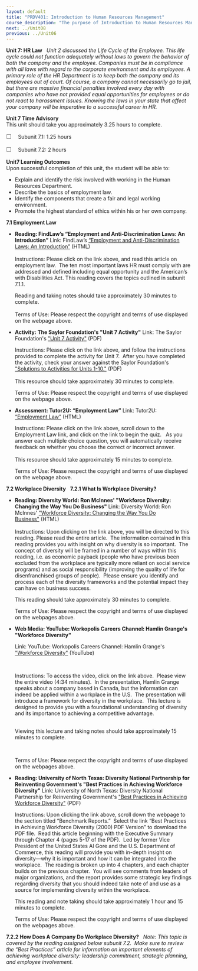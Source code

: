 ```yaml
---
layout: default
title: "PRDV401: Introduction to Human Resources Management"
course_description: "The purpose of Introduction to Human Resources Management is to provide a general overview of the concepts and applications of the many parts of Human Resources (HR). This course is for the entry level HR Generalist who wants to explore how the interdependence of the major topics in HR are created and implemented."
next: ../Unit08
previous: ../Unit06
---
```

**Unit 7: HR Law** <span id="7"></span> 
*Unit 2 discussed the Life Cycle of the Employee. This life cycle could
not function adequately without laws to govern the behavior of both the
company and the employee. Companies must be in compliance with all laws
with regard to the corporate environment and its employees. A primary
role of the HR Department is to keep both the company and its employees
out of court. Of course, a company cannot necessarily go to jail, but
there are massive financial penalties involved every day with companies
who have not provided equal opportunities for employees or do not react
to harassment issues. Knowing the laws in your state that affect your
company will be imperative to a successful career in HR.*

**Unit 7 Time Advisory**  
This unit should take you approximately 3.25 hours to complete.  
  
 <span
style="color: rgb(85, 85, 85); font-family: 'Myriad Pro', 'Gill Sans', 'Gill Sans MT', Calibri, sans-serif; font-size: 16px; line-height: 21px; text-align: left; -webkit-text-size-adjust: none; ">☐
   </span>Subunit 7.1: 1.25 hours  
  
 <span
style="color: rgb(85, 85, 85); font-family: 'Myriad Pro', 'Gill Sans', 'Gill Sans MT', Calibri, sans-serif; font-size: 16px; line-height: 21px; text-align: left; -webkit-text-size-adjust: none; ">☐
   </span>Subunit 7.2: 2 hours

**Unit7 Learning Outcomes**  
Upon successful completion of this unit, the student will be able to:  
  
-   Explain and identify the risk involved with working in the Human
    Resources Department.
-   Describe the basics of employment law.
-   Identify the components that create a fair and legal working
    environment.
-   Promote the highest standard of ethics within his or her own
    company.

**7.1 Employment Law** <span id="7.1"></span> 
-   **Reading: FindLaw’s “Employment and Anti-Discrimination Laws: An
    Introduction”**
    Link: FindLaw’s [“Employment and Anti-Discrimination Laws: An
    Introduction”](http://smallbusiness.findlaw.com/employment-law-and-human-resources/employment-and-anti-discrimination-laws-an-introduction.html) (HTML)  
        
     Instructions: Please click on the link above, and read this article
    on employment law.  The ten most important laws HR must comply with
    are addressed and defined including equal opportunity and the
    American’s with Disabilities Act. This reading covers the topics
    outlined in subunit 7.1.1.  
      
     Reading and taking notes should take approximately 30 minutes to
    complete.  
        
     Terms of Use: Please respect the copyright and terms of use
    displayed on the webpage above. 

-   **Activity: The Saylor Foundation's "Unit 7 Activity"**
    Link: The Saylor Foundation's ["Unit 7
    Activity"](https://resources.saylor.org/archived/wp-content/uploads/2012/06/PRDV401-HR101-Units-1-10-Activities.pdf) (PDF)  
      
     Instructions: Please click on the link above, and follow the
    instructions provided to complete the activity for Unit 7.  After
    you have completed the activity, check your answer against the
    Saylor Foundation's ["Solutions to Activities for Units
    1-10."](https://resources.saylor.org/archived/wp-content/uploads/2012/06/PRDV401-HR101-Units-1-10-Activities-Answer-Key.pdf) (PDF)  
        
     This resource should take approximately 30 minutes to complete.  
      
     Terms of Use: Please respect the copyright and terms of use
    displayed on the webpage above. 

-   **Assessment: Tutor2U: “Employment Law”**
    Link: Tutor2U:  [“Employment
    Law”](http://www.tutor2u.net/law/index.html) (HTML)  
      
     Instructions: Please click on the link above, scroll down to the
    Employment Law link, and click on the link to begin the quiz.   As
    you answer each multiple choice question, you will automatically
    receive feedback on whether you choose the correct or incorrect
    answer.  
        
     This resource should take approximately 15 minutes to complete.  
      
     Terms of Use: Please respect the copyright and terms of use
    displayed on the webpage above. 

**7.2 Workplace Diversity** <span id="7.2"></span> 
**7.2.1 What Is Workplace Diversity?** <span id="7.2.1"></span> 
-   **Reading: Diversity World: Ron McInnes' "Workforce Diversity:
    Changing the Way You Do Business"**
    Link: Diversity World: Ron McInnes' ["Workforce Diversity: Changing
    the Way You Do
    Business"](http://www.diversityworld.com/Diversity/workforce_diversity.htm) (HTML)  
     [](http://www.diversityworld.com/Diversity/workforce_diversity.htm)  
     Instructions: Upon clicking on the link above, you will be directed
    to this reading. Please read the entire article.  The information
    contained in this reading provides you with insight on why diversity
    is so important.  The concept of diversity will be framed in a
    number of ways within this reading, i.e. as economic payback (people
    who have previous been excluded from the workplace are typically
    more reliant on social service programs) and as social
    responsibility (improving the quality of life for disenfranchised
    groups of people).  Please ensure you identify and process each of
    the diversity frameworks and the potential impact they can have on
    business success.  
      
     This reading should take approximately 30 minutes to complete.  
      
     Terms of Use: Please respect the copyright and terms of use
    displayed on the webpages above.

-   **Web Media: YouTube: Workopolis Careers Channel: Hamlin Grange's
    "Workforce Diversity"**

    Link: YouTube: Workopolis Careers Channel: Hamlin Grange's
    ["Workforce
    Diversity"](http://www.youtube.com/watch?v=JV-cXcX5Xro&lr=1) (YouTube)

     

    Instructions: To access the video, click on the link above.  Please
    view the entire video (4:34 minutes).  In the presentation, Hamlin
    Grange speaks about a company based in Canada, but the information
    can indeed be applied within a workplace in the U.S.  The
    presentation will introduce a framework for diversity in the
    workplace.  This lecture is designed to provide you with a
    foundational understanding of diversity and its importance to
    achieving a competitive advantage.   
      

    Viewing this lecture and taking notes should take approximately 15
    minutes to complete.

     

    Terms of Use: Please respect the copyright and terms of use
    displayed on the webpages above.

-   **Reading: University of North Texas: Diversity National Partnership
    for Reinventing Government's "Best Practices in Achieving Workforce
    Diversity"**
    Link: University of North Texas: Diversity National Partnership for
    Reinventing Government's ["Best Practices in Achieving Workforce
    Diversity"](http://govinfo.library.unt.edu/npr/library/review.html)
    (PDF)  
      
     Instructions: Upon clicking the link above, scroll down the webpage
    to the section titled “Benchmark Reports.”  Select the link “Best
    Practices in Achieving Workforce Diversity (2000) PDF Version” to
    download the PDF file.  Read this article beginning with the
    Executive Summary through Chapter 4 (pages 5-17 of the PDF).  Led by
    former Vice President of the United States Al Gore and the U.S.
    Department of Commerce, this reading will provide you with in-depth
    insight on diversity—why it is important and how it can be
    integrated into the workplace.  The reading is broken up into 4
    chapters, and each chapter builds on the previous chapter.  You will
    see comments from leaders of major organizations, and the report
    provides some strategic key findings regarding diversity that you
    should indeed take note of and use as a source for implementing
    diversity within the workplace.  
      
     This reading and note taking should take approximately 1 hour and
    15 minutes to complete.  
      
     Terms of Use: Please respect the copyright and terms of use
    displayed on the webpages above.

**7.2.2 How Does A Company Do Workplace Diversity?** <span
id="7.2.2"></span> 
*Note: This topic is covered by the reading assigned below subunit 7.2. 
Make sure to review the “Best Practices” article for information on
important elements of achieving workplace diversity: leadership
commitment, strategic planning, and employee involvement.*


